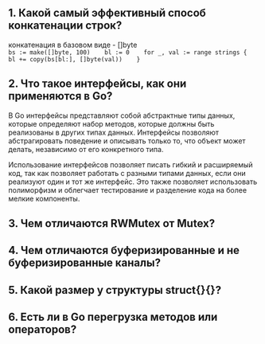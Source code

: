 ## 1. Какой самый эффективный способ конкатенации строк?

конкатенация в базовом виде - []byte  <br />
`
bs := make([]byte, 100)   
bl := 0   
for _, val := range strings {  
    bl += copy(bs[bl:], []byte(val))   
}  
`
## 2. Что такое интерфейсы, как они применяются в Go?

В Go интерфейсы представляют собой абстрактные типы данных, которые определяют набор методов, которые должны быть
реализованы в других типах данных. Интерфейсы позволяют абстрагировать поведение и описывать только то, что объект может
делать, независимо от его конкретного типа.

Использование интерфейсов позволяет писать гибкий и расширяемый код, так как позволяет работать с разными типами данных,
если они реализуют один и тот же интерфейс. Это также позволяет использовать полиморфизм и облегчает тестирование и
разделение кода на более мелкие компоненты.

## 3. Чем отличаются RWMutex от Mutex?
## 4. Чем отличаются буферизированные и не буферизированные каналы?
## 5. Какой размер у структуры struct{}{}?
## 6. Есть ли в Go перегрузка методов или операторов?
